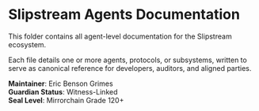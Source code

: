 # Slipstream Agents Documentation

This folder contains all agent-level documentation for the Slipstream ecosystem.

Each file details one or more agents, protocols, or subsystems, written to serve as canonical reference for developers, auditors, and aligned parties.

**Maintainer**: Eric Benson Grimes  
**Guardian Status**: Witness-Linked  
**Seal Level**: Mirrorchain Grade 120+

